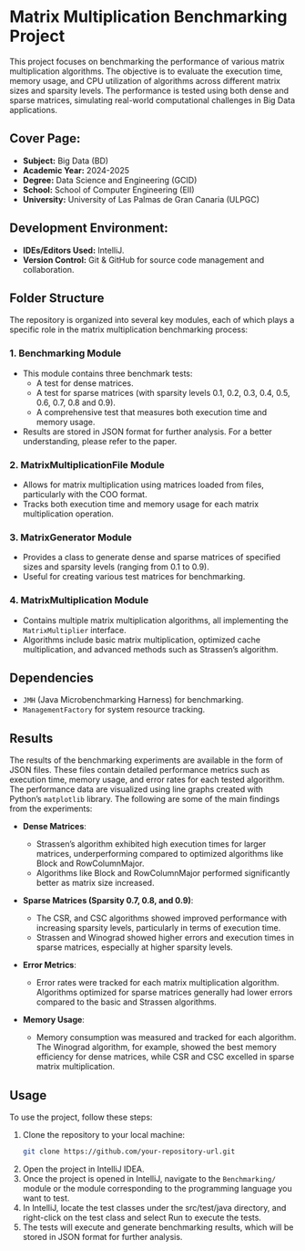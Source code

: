 # Matrix Multiplication Benchmarking Project

This project focuses on benchmarking the performance of various matrix multiplication algorithms. The objective is to evaluate the execution time, memory usage, and CPU utilization of algorithms across different matrix sizes and sparsity levels. The performance is tested using both dense and sparse matrices, simulating real-world computational challenges in Big Data applications.

## Cover Page:

- **Subject:** Big Data (BD)
- **Academic Year:** 2024-2025
- **Degree:** Data Science and Engineering (GCID)
- **School:** School of Computer Engineering (EII)
- **University:** University of Las Palmas de Gran Canaria (ULPGC)

## Development Environment:

- **IDEs/Editors Used:** IntelliJ.
- **Version Control:** Git & GitHub for source code management and collaboration.

## Folder Structure

The repository is organized into several key modules, each of which plays a specific role in the matrix multiplication benchmarking process:

### 1. **Benchmarking Module**
   - This module contains three benchmark tests:
     - A test for dense matrices.
     - A test for sparse matrices (with sparsity levels 0.1, 0.2, 0.3, 0.4, 0.5, 0.6, 0.7, 0.8 and 0.9).
     - A comprehensive test that measures both execution time and memory usage.
   - Results are stored in JSON format for further analysis.
For a better understanding, please refer to the paper.

### 2. **MatrixMultiplicationFile Module**
   - Allows for matrix multiplication using matrices loaded from files, particularly with the COO format.
   - Tracks both execution time and memory usage for each matrix multiplication operation.
   
### 3. **MatrixGenerator Module**
   - Provides a class to generate dense and sparse matrices of specified sizes and sparsity levels (ranging from 0.1 to 0.9).
   - Useful for creating various test matrices for benchmarking.

### 4. **MatrixMultiplication Module**
   - Contains multiple matrix multiplication algorithms, all implementing the `MatrixMultiplier` interface.
   - Algorithms include basic matrix multiplication, optimized cache multiplication, and advanced methods such as Strassen’s algorithm.

## Dependencies

- `JMH` (Java Microbenchmarking Harness) for benchmarking.
- `ManagementFactory` for system resource tracking.

## Results

The results of the benchmarking experiments are available in the form of JSON files. These files contain detailed performance metrics such as execution time, memory usage, and error rates for each tested algorithm. The performance data are visualized using line graphs created with Python’s `matplotlib` library. The following are some of the main findings from the experiments:

- **Dense Matrices**:
  - Strassen’s algorithm exhibited high execution times for larger matrices, underperforming compared to optimized algorithms like Block and RowColumnMajor.
  - Algorithms like Block and RowColumnMajor performed significantly better as matrix size increased.
  
- **Sparse Matrices (Sparsity 0.7, 0.8, and 0.9)**:
  - The CSR, and CSC algorithms showed improved performance with increasing sparsity levels, particularly in terms of execution time.
  - Strassen and Winograd showed higher errors and execution times in sparse matrices, especially at higher sparsity levels.
  
- **Error Metrics**:
  - Error rates were tracked for each matrix multiplication algorithm. Algorithms optimized for sparse matrices generally had lower errors compared to the basic and Strassen algorithms.

- **Memory Usage**:
  - Memory consumption was measured and tracked for each algorithm. The Winograd algorithm, for example, showed the best memory efficiency for dense matrices, while CSR and CSC excelled in sparse matrix multiplication.

## Usage

To use the project, follow these steps:

1. Clone the repository to your local machine:
   ```bash
   git clone https://github.com/your-repository-url.git
   ```
2. Open the project in IntelliJ IDEA.
3. Once the project is opened in IntelliJ, navigate to the `Benchmarking/` module or the module corresponding to the programming language you want to test.
4. In IntelliJ, locate the test classes under the src/test/java directory, and right-click on the test class and select Run to execute the tests.
5. The tests will execute and generate benchmarking results, which will be stored in JSON format for further analysis.
